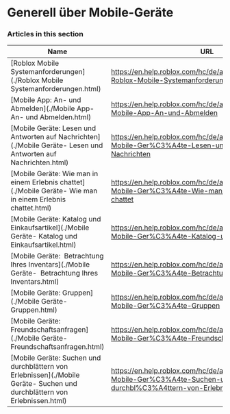 # Generell über Mobile-Geräte  
### Articles in this section
Name|URL
-|-
[Roblox Mobile Systemanforderungen](./Roblox Mobile Systemanforderungen.html) |https://en.help.roblox.com/hc/de/articles/203625474-Roblox-Mobile-Systemanforderungen
[Mobile App: An- und Abmelden](./Mobile App- An- und Abmelden.html) |https://en.help.roblox.com/hc/de/articles/203313450-Mobile-App-An-und-Abmelden
[Mobile Geräte: Lesen und Antworten auf Nachrichten](./Mobile Geräte- Lesen und Antworten auf Nachrichten.html) |https://en.help.roblox.com/hc/de/articles/203313550--Mobile-Ger%C3%A4te-Lesen-und-Antworten-auf-Nachrichten
[Mobile Geräte: Wie man in einem Erlebnis chattet](./Mobile Geräte- Wie man in einem Erlebnis chattet.html) |https://en.help.roblox.com/hc/de/articles/203313520-Mobile-Ger%C3%A4te-Wie-man-in-einem-Erlebnis-chattet
[Mobile Geräte: Katalog und Einkaufsartikel](./Mobile Geräte- Katalog und Einkaufsartikel.html) |https://en.help.roblox.com/hc/de/articles/203313500-Mobile-Ger%C3%A4te-Katalog-und-Einkaufsartikel
[Mobile Geräte:  Betrachtung Ihres Inventars](./Mobile Geräte-  Betrachtung Ihres Inventars.html) |https://en.help.roblox.com/hc/de/articles/360000344426-Mobile-Ger%C3%A4te-Betrachtung-Ihres-Inventars
[Mobile Geräte: Gruppen](./Mobile Geräte- Gruppen.html) |https://en.help.roblox.com/hc/de/articles/203313490-Mobile-Ger%C3%A4te-Gruppen
[Mobile Geräte: Freundschaftsanfragen](./Mobile Geräte- Freundschaftsanfragen.html) |https://en.help.roblox.com/hc/de/articles/203313480-Mobile-Ger%C3%A4te-Freundschaftsanfragen
[Mobile Geräte: Suchen und durchblättern von Erlebnissen](./Mobile Geräte- Suchen und durchblättern von Erlebnissen.html) |https://en.help.roblox.com/hc/de/articles/203313460-Mobile-Ger%C3%A4te-Suchen-und-durchbl%C3%A4ttern-von-Erlebnissen